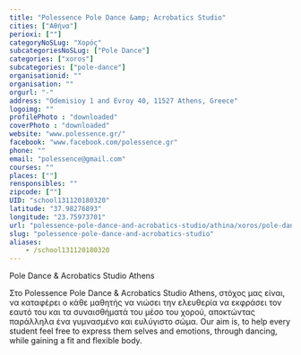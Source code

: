 ```yaml
---
title: "Polessence Pole Dance &amp; Acrobatics Studio"
cities: ["Αθήνα"]
perioxi: [""]
categoryNoSLug: "Χορός"
subcategoriesNoSLug: ["Pole Dance"]
categories: ["xoros"]
subcategories: ["pole-dance"]
organisationid: ""
organisation: ""
orgurl: "-"
address: "Odemisioy 1 and Evroy 40, 11527 Athens, Greece"
logoimg: ""
profilePhoto : "downloaded"
coverPhoto : "downloaded"
website: "www.polessence.gr/"
facebook: "www.facebook.com/polessence.gr"
phone: ""
email: "polessence@gmail.com"
courses: ""
places: [""]
rensponsibles: ""
zipcode: [""]
UID: "school131120180320"
latitude: "37.98276893"
longitude: "23.75973701"
url: "polessence-pole-dance-and-acrobatics-studio/athina/xoros/pole-dance"
slug: "polessence-pole-dance-and-acrobatics-studio"
aliases:
    - /school131120180320
---
```



Pole Dance &amp; Acrobatics Studio Athens

Στο Polessence Pole Dance &amp; Acrobatics Studio Athens, στόχος μας είναι, να καταφέρει ο κάθε μαθητής να νιώσει την ελευθερία να εκφράσει τον εαυτό του και τα συναισθήματά του μέσο του χορού, αποκτώντας παράλληλα ένα γυμνασμένο και ευλύγιστο σώμα. Our aim is, to help every student feel free to express them selves and emotions, through dancing, while gaining a fit and flexible body.